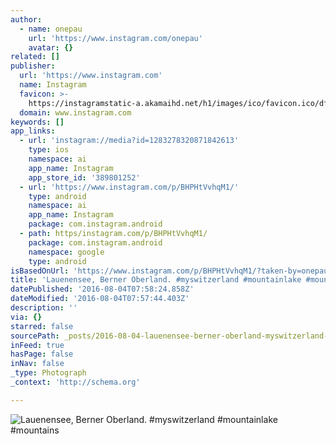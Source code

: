 ```yaml
---
author:
  - name: onepau
    url: 'https://www.instagram.com/onepau'
    avatar: {}
related: []
publisher:
  url: 'https://www.instagram.com'
  name: Instagram
  favicon: >-
    https://instagramstatic-a.akamaihd.net/h1/images/ico/favicon.ico/dfa85bb1fd63.ico
  domain: www.instagram.com
keywords: []
app_links:
  - url: 'instagram://media?id=1283278320871842613'
    type: ios
    namespace: ai
    app_name: Instagram
    app_store_id: '389801252'
  - url: 'https://www.instagram.com/p/BHPHtVvhqM1/'
    type: android
    namespace: ai
    app_name: Instagram
    package: com.instagram.android
  - path: https/instagram.com/p/BHPHtVvhqM1/
    package: com.instagram.android
    namespace: google
    type: android
isBasedOnUrl: 'https://www.instagram.com/p/BHPHtVvhqM1/?taken-by=onepau'
title: 'Lauenensee, Berner Oberland. #myswitzerland #mountainlake #mountains'
datePublished: '2016-08-04T07:58:24.858Z'
dateModified: '2016-08-04T07:57:44.403Z'
description: ''
via: {}
starred: false
sourcePath: _posts/2016-08-04-lauenensee-berner-oberland-myswitzerland-mountainlake-m.md
inFeed: true
hasPage: false
inNav: false
_type: Photograph
_context: 'http://schema.org'

---
```

![Lauenensee, Berner Oberland. #myswitzerland #mountainlake #mountains](https://scontent.cdninstagram.com/t51.2885-15/s640x640/sh0.08/e35/13534448_265467787143152_631207278_n.jpg?ig_cache_key=MTI4MzI3ODMyMDg3MTg0MjYxMw%3D%3D.2)